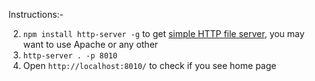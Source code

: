 

Instructions:-

2. `npm install http-server -g` to get [simple HTTP file server](https://github.com/nodeapps/http-server),
 you may want to use Apache or any other
3. `http-server . -p 8010`
4. Open `http://localhost:8010/` to check if you see home page
